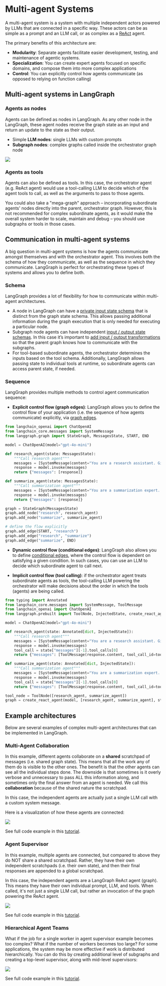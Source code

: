 # Multi-agent Systems

A multi-agent system is a system with multiple independent actors powered by LLMs that are connected in a specific way. These actors can be as simple as a prompt and an LLM call, or as complex as a [ReAct](./agentic_concepts.md#react-agent) agent.

The primary benefits of this architecture are:

* **Modularity**: Separate agents facilitate easier development, testing, and maintenance of agentic systems.
* **Specialization**: You can create expert agents focused on specific domains, and compose them into more complex applications
* **Control**: You can explicitly control how agents communicate (as opposed to relying on function calling)

## Multi-agent systems in LangGraph

### Agents as nodes

Agents can be defined as nodes in LangGraph. As any other node in the LangGraph, these agent nodes receive the graph state as an input and return an update to the state as their output.

* Simple **LLM nodes**: single LLMs with custom prompts
* **Subgraph nodes**: complex graphs called inside the orchestrator graph node

![](./img/multi_agent/subgraph.png)

### Agents as tools

Agents can also be defined as tools. In this case, the orchestrator agent (e.g. ReAct agent) would use a tool-calling LLM to decide which of the agent tools to call, as well as the arguments to pass to those agents.

You could also take a "mega-graph" approach – incorporating subordinate agents' nodes directly into the parent, orchestrator graph. However, this is not recommended for complex subordinate agents, as it would make the overall system harder to scale, maintain and debug – you should use subgraphs or tools in those cases.

## Communication in multi-agent systems

A big question in multi-agent systems is how the agents communicate amongst themselves and with the orchestrator agent. This involves both the schema of how they communicate, as well as the sequence in which they communicate. LangGraph is perfect for orchestrating these types of systems and allows you to define both.

### Schema

LangGraph provides a lot of flexibility for how to communicate within multi-agent architectures.

* A node in LangGraph can have a [private input state schema](https://langchain-ai.github.io/langgraph/how-tos/pass_private_state/) that is distinct from the graph state schema. This allows passing additional information during the graph execution that is only needed for executing a particular node.
* Subgraph node agents can have independent [input / output state schemas](https://langchain-ai.github.io/langgraph/how-tos/input_output_schema/). In this case it’s important to [add input / output transformations](https://langchain-ai.github.io/langgraph/how-tos/subgraph-transform-state/) so that the parent graph knows how to communicate with the subgraphs.
* For tool-based subordinate agents, the orchestrator determines the inputs based on the tool schema. Additionally, LangGraph allows passing state to individual tools at runtime, so subordinate agents can access parent state, if needed.

### Sequence

LangGraph provides multiple methods to control agent communication sequence:

* **Explicit control flow (graph edges)**: LangGraph allows you to define the control flow of your application (i.e. the sequence of how agents communicate) explicitly, via [graph edges](./low_level.md#edges).

```python
from langchain_openai import ChatOpenAI
from langchain_core.messages import SystemMessage
from langgraph.graph import StateGraph, MessagesState, START, END

model = ChatOpenAI(model="gpt-4o-mini")

def research_agent(state: MessagesState):
    """Call research agent"""
    messages = [SystemMessage(content="You are a research assistant. Given a topic, provide key facts and information.")] + state["messages"]
    response = model.invoke(messages)
    return {"messages": [response]}

def summarize_agent(state: MessagesState):
    """Call summarization agent"""
    messages = [SystemMessage(content="You are a summarization expert. Condense the given information into a brief summary.")] + state["messages"]
    response = model.invoke(messages)
    return {"messages": [response]}

graph = StateGraph(MessagesState)
graph.add_node("research", research_agent)
graph.add_node("summarize", summarize_agent)

# define the flow explicitly
graph.add_edge(START, "research")
graph.add_edge("research", "summarize")
graph.add_edge("summarize", END)
```

* **Dynamic control flow (conditional edges)**: LangGraph also allows you to define [conditional edges](./low_level.md#conditional-edges), where the control flow is dependent on satisfying a given condition. In such cases, you can use an LLM to decide which subordinate agent to call next.


* **Implicit control flow (tool calling)**: if the orchestrator agent treats subordinate agents as tools, the tool-calling LLM powering the orchestrator will make decisions about the order in which the tools (agents) are being called.

```python
from typing import Annotated
from langchain_core.messages import SystemMessage, ToolMessage
from langchain_openai import ChatOpenAI
from langgraph.prebuilt import ToolNode, InjectedState, create_react_agent

model = ChatOpenAI(model="gpt-4o-mini")

def research_agent(state: Annotated[dict, InjectedState]):
    """Call research agent"""
    messages = [SystemMessage(content="You are a research assistant. Given a topic, provide key facts and information.")] + state["messages"][:-1]
    response = model.invoke(messages)
    tool_call = state["messages"][-1].tool_calls[0]
    return {"messages": [ToolMessage(response.content, tool_call_id=tool_call["id"])]}

def summarize_agent(state: Annotated[dict, InjectedState]):
    """Call summarization agent"""
    messages = [SystemMessage(content="You are a summarization expert. Condense the given information into a brief summary.")] + state["messages"][:-1]
    response = model.invoke(messages)
    tool_call = state["messages"][-1].tool_calls[0]
    return {"messages": [ToolMessage(response.content, tool_call_id=tool_call["id"])]}

tool_node = ToolNode([research_agent, summarize_agent])
graph = create_react_agent(model, [research_agent, summarize_agent], state_modifier="First research and then summarize information on a given topic.")
```

## Example architectures

Below are several examples of complex multi-agent architectures that can be implemented in LangGraph.

### Multi-Agent Collaboration

In this example, different agents collaborate on a **shared** scratchpad of messages (i.e. shared graph state). This means that all the work any of them do is visible to the other ones. The benefit is that the other agents can see all the individual steps done. The downside is that sometimes is it overly verbose and unnecessary to pass ALL this information along, and sometimes only the final answer from an agent is needed. We call this **collaboration** because of the shared nature the scratchpad.

In this case, the independent agents are actually just a single LLM call with a custom system message.

Here is a visualization of how these agents are connected:

![](./img/multi_agent/collaboration.png)

See full code example in this [tutorial](https://langchain-ai.github.io/langgraph/tutorials/multi_agent/multi-agent-collaboration/).

### Agent Supervisor

In this example, multiple agents are connected, but compared to above they do NOT share a shared scratchpad. Rather, they have their own independent scratchpads (i.e. their own state), and then their final responses are appended to a global scratchpad.

In this case, the independent agents are a LangGraph ReAct agent (graph). This means they have their own individual prompt, LLM, and tools. When called, it's not just a single LLM call, but rather an invocation of the graph powering the ReAct agent.

![](./img/multi_agent/supervisor.png)

See full code example in this [tutorial](https://langchain-ai.github.io/langgraph/tutorials/multi_agent/agent_supervisor/).

### Hierarchical Agent Teams

What if the job for a single worker in agent supervisor example becomes too complex? What if the number of workers becomes too large? For some applications, the system may be more effective if work is distributed hierarchically. You can do this by creating additional level of subgraphs and creating a top-level supervisor, along with mid-level supervisors:

![](./img/multi_agent/hierarchical.png)

See full code example in this [tutorial](https://langchain-ai.github.io/langgraph/tutorials/multi_agent/hierarchical_agent_teams/).